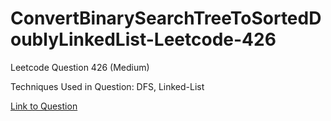 # ConvertBinarySearchTreeToSortedDoublyLinkedList-Leetcode-426

Leetcode Question 426 (Medium)

Techniques Used in Question:
DFS, Linked-List

[Link to Question](https://leetcode.com/problems/convert-binary-search-tree-to-sorted-doubly-linked-list/)
